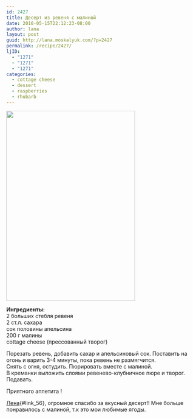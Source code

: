 ```yaml
---
id: 2427
title: Десерт из ревеня с малиной
date: 2010-05-15T22:12:23-08:00
author: lana
layout: post
guid: http://lana.moskalyuk.com/?p=2427
permalink: /recipe/2427/
ljID:
  - "1271"
  - "1271"
  - "1271"
categories:
  - cottage cheese
  - dessert
  - raspberries
  - rhubarb
---
```

<img loading="lazy" class="alignnone" title="Rhubarb fool" src="http://farm2.static.flickr.com/1277/4610357591_15e9624cef.jpg" alt="" width="339" height="500" />

**Ингредиенты:**  
2 больших стебля ревеня  
2 ст.л. сахара  
сок половины апельсина  
200 г малины  
cottage cheese (прессованный творог)

Порезать ревень, добавить сахар и апельсиновый сок. Поставить на огонь и варить 3-4 минуты, пока ревень не размягчится.  
Снять с огня, остудить. Пюрировать вместе с малиной.  
В креманки выложить слоями ревенево-клубничное пюре и творог.  
Подавать.

Приятного аппетита !

[Лена](http://pushenok-lj.livejournal.com/9263.html#cutid1){#link_56}, огромное спасибо за вкусный десерт!! Мне больше понравилось с малиной, т.к это мои любимые ягоды.